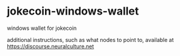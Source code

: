 # jokecoin-windows-wallet
windows wallet for jokecoin

additional instructions, such as what nodes to point to, available at https://discourse.neuralculture.net
